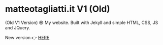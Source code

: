 # matteotagliatti.it V1 (Old)

(Old V1 Version) 😎 My website. Built with Jekyll and simple HTML, CSS, JS and JQuery.

New version 👉 [HERE](https://matteotagliatti.it/)
